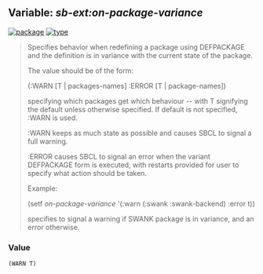 ## Variable: ***sb-ext:*on-package-variance****
[![package](https://img.shields.io/badge/Package-SB--EXT-5f9ea0.svg?style=social&colorA=999999)](../) [![type](https://img.shields.io/badge/Type-Variable-5f9ea0.svg?style=social&colorA=999999)](../#variable) 

> Specifies behavior when redefining a package using DEFPACKAGE and the
> definition is in variance with the current state of the package.
> 
> The value should be of the form:
> 
> (:WARN [T | packages-names] :ERROR [T | package-names])
> 
> specifying which packages get which behaviour -- with T signifying the default unless
> otherwise specified. If default is not specified, :WARN is used.
> 
> :WARN keeps as much state as possible and causes SBCL to signal a full warning.
> 
> :ERROR causes SBCL to signal an error when the variant DEFPACKAGE form is executed,
> with restarts provided for user to specify what action should be taken.
> 
> Example:
> 
> (setf *on-package-variance* '(:warn (:swank :swank-backend) :error t))
> 
> specifies to signal a warning if SWANK package is in variance, and an error otherwise.

### Value
```
(WARN T)
```
